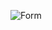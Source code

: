 ![Form](https://user-images.githubusercontent.com/60251000/119223211-8e3afa00-bb11-11eb-920f-d61836996421.png)

